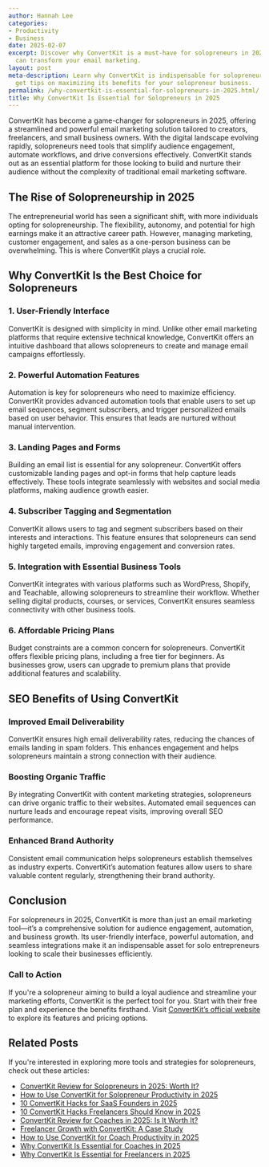```yaml
---
author: Hannah Lee
categories:
- Productivity
- Business
date: 2025-02-07
excerpt: Discover why ConvertKit is a must-have for solopreneurs in 2025 and how it
  can transform your email marketing.
layout: post
meta-description: Learn why ConvertKit is indispensable for solopreneurs in 2025 and
  get tips on maximizing its benefits for your solopreneur business.
permalink: /why-convertkit-is-essential-for-solopreneurs-in-2025.html/
title: Why ConvertKit Is Essential for Solopreneurs in 2025
---
```


ConvertKit has become a game-changer for solopreneurs in 2025, offering a streamlined and powerful email marketing solution tailored to creators, freelancers, and small business owners. With the digital landscape evolving rapidly, solopreneurs need tools that simplify audience engagement, automate workflows, and drive conversions effectively. ConvertKit stands out as an essential platform for those looking to build and nurture their audience without the complexity of traditional email marketing software.

## The Rise of Solopreneurship in 2025
The entrepreneurial world has seen a significant shift, with more individuals opting for solopreneurship. The flexibility, autonomy, and potential for high earnings make it an attractive career path. However, managing marketing, customer engagement, and sales as a one-person business can be overwhelming. This is where ConvertKit plays a crucial role.

## Why ConvertKit Is the Best Choice for Solopreneurs
### 1. **User-Friendly Interface**
ConvertKit is designed with simplicity in mind. Unlike other email marketing platforms that require extensive technical knowledge, ConvertKit offers an intuitive dashboard that allows solopreneurs to create and manage email campaigns effortlessly.

### 2. **Powerful Automation Features**
Automation is key for solopreneurs who need to maximize efficiency. ConvertKit provides advanced automation tools that enable users to set up email sequences, segment subscribers, and trigger personalized emails based on user behavior. This ensures that leads are nurtured without manual intervention.

### 3. **Landing Pages and Forms**
Building an email list is essential for any solopreneur. ConvertKit offers customizable landing pages and opt-in forms that help capture leads effectively. These tools integrate seamlessly with websites and social media platforms, making audience growth easier.

### 4. **Subscriber Tagging and Segmentation**
ConvertKit allows users to tag and segment subscribers based on their interests and interactions. This feature ensures that solopreneurs can send highly targeted emails, improving engagement and conversion rates.

### 5. **Integration with Essential Business Tools**
ConvertKit integrates with various platforms such as WordPress, Shopify, and Teachable, allowing solopreneurs to streamline their workflow. Whether selling digital products, courses, or services, ConvertKit ensures seamless connectivity with other business tools.

### 6. **Affordable Pricing Plans**
Budget constraints are a common concern for solopreneurs. ConvertKit offers flexible pricing plans, including a free tier for beginners. As businesses grow, users can upgrade to premium plans that provide additional features and scalability.

## SEO Benefits of Using ConvertKit
### **Improved Email Deliverability**
ConvertKit ensures high email deliverability rates, reducing the chances of emails landing in spam folders. This enhances engagement and helps solopreneurs maintain a strong connection with their audience.

### **Boosting Organic Traffic**
By integrating ConvertKit with content marketing strategies, solopreneurs can drive organic traffic to their websites. Automated email sequences can nurture leads and encourage repeat visits, improving overall SEO performance.

### **Enhanced Brand Authority**
Consistent email communication helps solopreneurs establish themselves as industry experts. ConvertKit’s automation features allow users to share valuable content regularly, strengthening their brand authority.

## Conclusion
For solopreneurs in 2025, ConvertKit is more than just an email marketing tool—it’s a comprehensive solution for audience engagement, automation, and business growth. Its user-friendly interface, powerful automation, and seamless integrations make it an indispensable asset for solo entrepreneurs looking to scale their businesses efficiently.

### **Call to Action**
If you're a solopreneur aiming to build a loyal audience and streamline your marketing efforts, ConvertKit is the perfect tool for you. Start with their free plan and experience the benefits firsthand. Visit [ConvertKit’s official website](https://cavodigital.com/convertkit-review-2025/) to explore its features and pricing options.

## Related Posts
If you're interested in exploring more tools and strategies for solopreneurs, check out these articles:
- [ConvertKit Review for Solopreneurs in 2025: Worth It?](/convertkit-review-for-solopreneurs-in-2025-worth-it.html/)
- [How to Use ConvertKit for Solopreneur Productivity in 2025](/how-to-use-convertkit-for-solopreneur-productivity-in-2025.html/)
- [10 ConvertKit Hacks for SaaS Founders in 2025](/10-convertkit-hacks-for-saas-founders-in-2025.html/)
- [10 ConvertKit Hacks Freelancers Should Know in 2025](/10-convertkit-hacks-freelancers-should-know-in-2025.html/)
- [ConvertKit Review for Coaches in 2025: Is It Worth It?](/convertkit-review-for-coaches-in-2025-is-it-worth-it.html/)
- [Freelancer Growth with ConvertKit: A Case Study](/freelancer-growth-with-convertkit-a-case-study.html/)
- [How to Use ConvertKit for Coach Productivity in 2025](/how-to-use-convertkit-for-coach-productivity-in-2025.html/)
- [Why ConvertKit Is Essential for Coaches in 2025](/why-convertkit-is-essential-for-coaches-in-2025.html/)
- [Why ConvertKit Is Essential for Freelancers in 2025](/why-convertKit-is-essential-for-freelancers-in-2025.html/)
